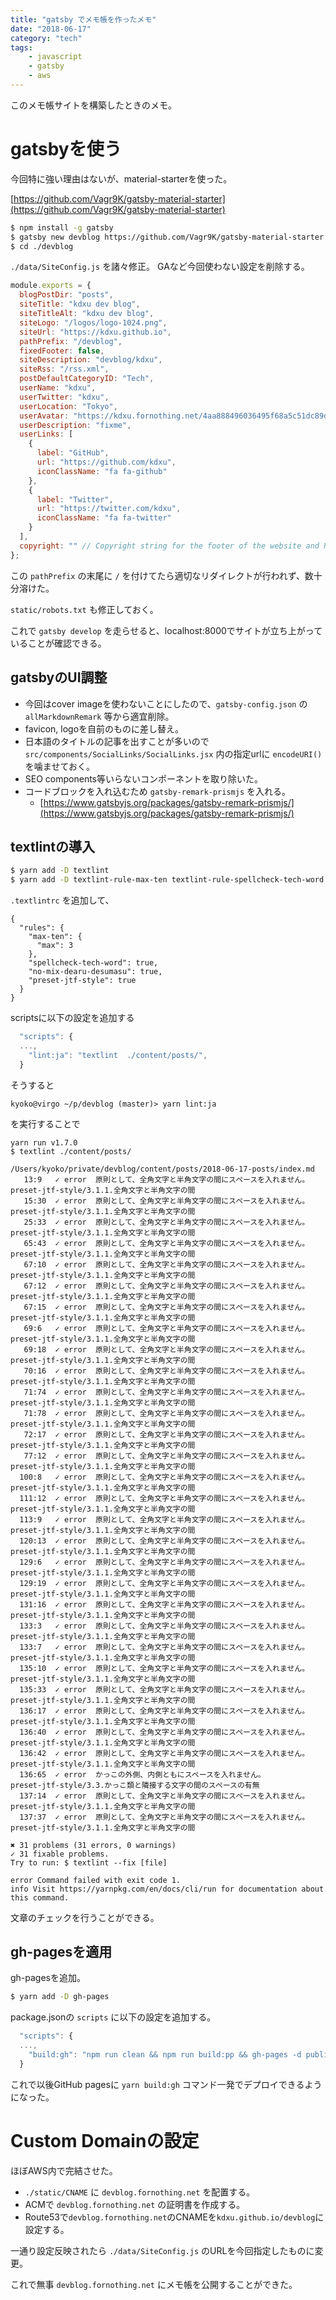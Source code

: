 ```yaml
---
title: "gatsby でメモ帳を作ったメモ"
date: "2018-06-17"
category: "tech"
tags:
    - javascript
    - gatsby
    - aws
---
```


このメモ帳サイトを構築したときのメモ。

# gatsbyを使う

今回特に強い理由はないが、material-starterを使った。

[https://github.com/Vagr9K/gatsby-material-starter](https://github.com/Vagr9K/gatsby-material-starter)

```sh
$ npm install -g gatsby
$ gatsby new devblog https://github.com/Vagr9K/gatsby-material-starter
$ cd ./devblog
```

`./data/SiteConfig.js` を諸々修正。 GAなど今回使わない設定を削除する。

```javascript
module.exports = {
  blogPostDir: "posts",
  siteTitle: "kdxu dev blog",
  siteTitleAlt: "kdxu dev blog",
  siteLogo: "/logos/logo-1024.png",
  siteUrl: "https://kdxu.github.io",
  pathPrefix: "/devblog",
  fixedFooter: false, 
  siteDescription: "devblog/kdxu",
  siteRss: "/rss.xml",
  postDefaultCategoryID: "Tech",
  userName: "kdxu",
  userTwitter: "kdxu",
  userLocation: "Tokyo",
  userAvatar: "https://kdxu.fornothing.net/4aa888496036495f68a5c51dc89d3477.png",
  userDescription: "fixme",
  userLinks: [
    {
      label: "GitHub",
      url: "https://github.com/kdxu",
      iconClassName: "fa fa-github"
    },
    {
      label: "Twitter",
      url: "https://twitter.com/kdxu",
      iconClassName: "fa fa-twitter"
    }
  ],
  copyright: "" // Copyright string for the footer of the website and RSS feed.
};
```


この `pathPrefix` の末尾に `/` を付けてたら適切なリダイレクトが行われず、数十分溶けた。

`static/robots.txt` も修正しておく。

これで `gatsby develop` を走らせると、localhost:8000でサイトが立ち上がっていることが確認できる。

## gatsbyのUI調整

- 今回はcover imageを使わないことにしたので、`gatsby-config.json` の `allMarkdownRemark` 等から適宜削除。
- favicon, logoを自前のものに差し替え。
- 日本語のタイトルの記事を出すことが多いので `src/components/SocialLinks/SocialLinks.jsx` 内の指定urlに `encodeURI()` を噛ませておく。
- SEO components等いらないコンポーネントを取り除いた。
- コードブロックを入れ込むため `gatsby-remark-prismjs` を入れる。
    - [https://www.gatsbyjs.org/packages/gatsby-remark-prismjs/](https://www.gatsbyjs.org/packages/gatsby-remark-prismjs/)


## textlintの導入

```sh
$ yarn add -D textlint
$ yarn add -D textlint-rule-max-ten textlint-rule-spellcheck-tech-word textlint-rule-no-mix-dearu-desumasu textlint-rule-preset-jtf-style # 日本語向けルールの追加
```

`.textlintrc` を追加して、

```
{
  "rules": {
    "max-ten": {
      "max": 3
    },
    "spellcheck-tech-word": true,
    "no-mix-dearu-desumasu": true,
    "preset-jtf-style": true
  }
}
```


scriptsに以下の設定を追加する

```javascript
  "scripts": {
  ...,
    "lint:ja": "textlint  ./content/posts/",
  }
```

そうすると

```fish
kyoko@virgo ~/p/devblog (master)> yarn lint:ja
```

を実行することで

```
yarn run v1.7.0
$ textlint ./content/posts/

/Users/kyoko/private/devblog/content/posts/2018-06-17-posts/index.md
   13:9   ✓ error  原則として、全角文字と半角文字の間にスペースを入れません。  preset-jtf-style/3.1.1.全角文字と半角文字の間
   15:30  ✓ error  原則として、全角文字と半角文字の間にスペースを入れません。  preset-jtf-style/3.1.1.全角文字と半角文字の間
   25:33  ✓ error  原則として、全角文字と半角文字の間にスペースを入れません。  preset-jtf-style/3.1.1.全角文字と半角文字の間
   65:43  ✓ error  原則として、全角文字と半角文字の間にスペースを入れません。  preset-jtf-style/3.1.1.全角文字と半角文字の間
   67:10  ✓ error  原則として、全角文字と半角文字の間にスペースを入れません。  preset-jtf-style/3.1.1.全角文字と半角文字の間
   67:12  ✓ error  原則として、全角文字と半角文字の間にスペースを入れません。  preset-jtf-style/3.1.1.全角文字と半角文字の間
   67:15  ✓ error  原則として、全角文字と半角文字の間にスペースを入れません。  preset-jtf-style/3.1.1.全角文字と半角文字の間
   69:6   ✓ error  原則として、全角文字と半角文字の間にスペースを入れません。  preset-jtf-style/3.1.1.全角文字と半角文字の間
   69:18  ✓ error  原則として、全角文字と半角文字の間にスペースを入れません。  preset-jtf-style/3.1.1.全角文字と半角文字の間
   70:16  ✓ error  原則として、全角文字と半角文字の間にスペースを入れません。  preset-jtf-style/3.1.1.全角文字と半角文字の間
   71:74  ✓ error  原則として、全角文字と半角文字の間にスペースを入れません。  preset-jtf-style/3.1.1.全角文字と半角文字の間
   71:78  ✓ error  原則として、全角文字と半角文字の間にスペースを入れません。  preset-jtf-style/3.1.1.全角文字と半角文字の間
   72:17  ✓ error  原則として、全角文字と半角文字の間にスペースを入れません。  preset-jtf-style/3.1.1.全角文字と半角文字の間
   77:12  ✓ error  原則として、全角文字と半角文字の間にスペースを入れません。  preset-jtf-style/3.1.1.全角文字と半角文字の間
  100:8   ✓ error  原則として、全角文字と半角文字の間にスペースを入れません。  preset-jtf-style/3.1.1.全角文字と半角文字の間
  111:12  ✓ error  原則として、全角文字と半角文字の間にスペースを入れません。  preset-jtf-style/3.1.1.全角文字と半角文字の間
  113:9   ✓ error  原則として、全角文字と半角文字の間にスペースを入れません。  preset-jtf-style/3.1.1.全角文字と半角文字の間
  120:13  ✓ error  原則として、全角文字と半角文字の間にスペースを入れません。  preset-jtf-style/3.1.1.全角文字と半角文字の間
  129:6   ✓ error  原則として、全角文字と半角文字の間にスペースを入れません。  preset-jtf-style/3.1.1.全角文字と半角文字の間
  129:19  ✓ error  原則として、全角文字と半角文字の間にスペースを入れません。  preset-jtf-style/3.1.1.全角文字と半角文字の間
  131:16  ✓ error  原則として、全角文字と半角文字の間にスペースを入れません。  preset-jtf-style/3.1.1.全角文字と半角文字の間
  133:3   ✓ error  原則として、全角文字と半角文字の間にスペースを入れません。  preset-jtf-style/3.1.1.全角文字と半角文字の間
  133:7   ✓ error  原則として、全角文字と半角文字の間にスペースを入れません。  preset-jtf-style/3.1.1.全角文字と半角文字の間
  135:10  ✓ error  原則として、全角文字と半角文字の間にスペースを入れません。  preset-jtf-style/3.1.1.全角文字と半角文字の間
  135:33  ✓ error  原則として、全角文字と半角文字の間にスペースを入れません。  preset-jtf-style/3.1.1.全角文字と半角文字の間
  136:17  ✓ error  原則として、全角文字と半角文字の間にスペースを入れません。  preset-jtf-style/3.1.1.全角文字と半角文字の間
  136:40  ✓ error  原則として、全角文字と半角文字の間にスペースを入れません。  preset-jtf-style/3.1.1.全角文字と半角文字の間
  136:42  ✓ error  原則として、全角文字と半角文字の間にスペースを入れません。  preset-jtf-style/3.1.1.全角文字と半角文字の間
  136:65  ✓ error  かっこの外側、内側ともにスペースを入れません。              preset-jtf-style/3.3.かっこ類と隣接する文字の間のスペースの有無
  137:14  ✓ error  原則として、全角文字と半角文字の間にスペースを入れません。  preset-jtf-style/3.1.1.全角文字と半角文字の間
  137:37  ✓ error  原則として、全角文字と半角文字の間にスペースを入れません。  preset-jtf-style/3.1.1.全角文字と半角文字の間

✖ 31 problems (31 errors, 0 warnings)
✓ 31 fixable problems.
Try to run: $ textlint --fix [file]

error Command failed with exit code 1.
info Visit https://yarnpkg.com/en/docs/cli/run for documentation about this command.
```

文章のチェックを行うことができる。


## gh-pagesを適用

gh-pagesを追加。

```sh
$ yarn add -D gh-pages
```


package.jsonの `scripts` に以下の設定を追加する。

```js
  "scripts": {
  ...,
    "build:gh": "npm run clean && npm run build:pp && gh-pages -d public"
  }
```

これで以後GitHub pagesに `yarn build:gh` コマンド一発でデプロイできるようになった。

# Custom Domainの設定

ほぼAWS内で完結させた。

- `./static/CNAME` に `devblog.fornothing.net` を配置する。
- ACMで `devblog.fornothing.net` の証明書を作成する。
- Route53で`devblog.fornothing.net`のCNAMEを`kdxu.github.io/devblog`に設定する。


一通り設定反映されたら `./data/SiteConfig.js` のURLを今回指定したものに変更。

これで無事 `devblog.fornothing.net` にメモ帳を公開することができた。
